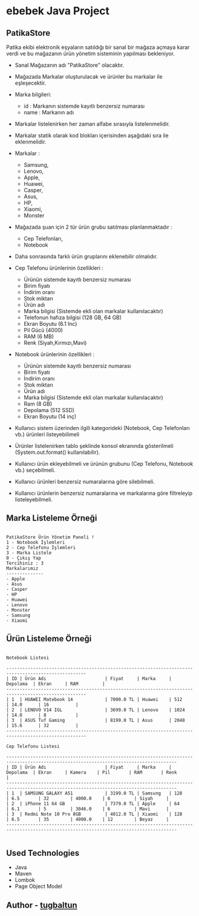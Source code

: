 # ebebek Java Project

## PatikaStore

Patika ekibi elektronik eşyaların satıldığı bir sanal bir mağaza açmaya karar verdi ve bu mağazanın ürün yönetim sisteminin yapılması bekleniyor.

- Sanal Mağazanın adı "PatikaStore" olacaktır.
- Mağazada Markalar oluşturulacak ve ürünler bu markalar ile eşleşecektir.
- Marka bilgileri:
  - id : Markanın sistemde kayıtlı benzersiz numarası
  - name : Markanın adı
- Markalar listelenirken her zaman alfabe sırasıyla listelenmelidir.
- Markalar statik olarak kod blokları içerisinden aşağıdaki sıra ile eklenmelidir.
- Markalar : 
  - Samsung, 
  - Lenovo, 
  - Apple, 
  - Huawei, 
  - Casper, 
  - Asus, 
  - HP,
  - Xiaomi, 
  - Monster
- Mağazada şuan için 2 tür ürün grubu satılması planlanmaktadır :
  - Cep Telefonları, 
  - Notebook
- Daha sonrasında farklı ürün gruplarını eklenebilir olmalıdır.
- Cep Telefonu ürünlerinin özellikleri :
  - Ürünün sistemde kayıtlı benzersiz numarası
  - Birim fiyatı
  - İndirim oranı
  - Stok miktarı
  - Ürün adı
  - Marka bilgisi (Sistemde ekli olan markalar kullanılacaktır)
  - Telefonun hafıza bilgisi (128 GB, 64 GB)
  - Ekran Boyutu (6.1 Inc)
  - Pil Gücü (4000)
  - RAM (6 MB)
  - Renk (Siyah,Kırmızı,Mavi)
- Notebook ürünlerinin özellikleri :
  - Ürünün sistemde kayıtlı benzersiz numarası
  - Birim fiyatı
  - İndirim oranı
  - Stok miktarı
  - Ürün adı
  - Marka bilgisi (Sistemde ekli olan markalar kullanılacaktır)
  - Ram (8 GB)
  - Depolama (512 SSD)
  - Ekran Boyutu (14 inç)

- Kullanıcı sistem üzerinden ilgili kategorideki (Notebook, Cep Telefonları vb.) ürünleri listeyebilimeli

- Ürünler listelenirken tablo şeklinde konsol ekranında gösterilmeli (System.out.format() kullanılabilir).

- Kullanıcı ürün ekleyebilmeli ve ürünün grubunu (Cep Telefonu, Notebook vb.) seçebilmeli.

- Kullanıcı ürünleri benzersiz numaralarına göre silebilmeli.

- Kullanıcı ürünlerin benzersiz numaralarına ve markalarına göre filtreleyip listeleyebilmeli.


## Marka Listeleme Örneği


<pre><code>
PatikaStore Ürün Yönetim Paneli !
1 - Notebook İşlemleri
2 - Cep Telefonu İşlemleri
3 - Marka Listele
0 - Çıkış Yap
Tercihiniz : 3
Markalarımız
--------------
- Apple
- Asus
- Casper
- HP
- Huawei
- Lenovo
- Monster
- Samsung
- Xiaomi
</code></pre>


## Ürün Listeleme Örneği

<pre><code>
Notebook Listesi

----------------------------------------------------------------------------------------------------
| ID | Ürün Adı                      | Fiyat     | Marka     | Depolama  | Ekran     | RAM         |
----------------------------------------------------------------------------------------------------
| 1  | HUAWEI Matebook 14            | 7000.0 TL | Huawei    | 512       | 14.0      | 16          |
| 2  | LENOVO V14 IGL                | 3699.0 TL | Lenovo    | 1024      | 14.0      | 8           |
| 3  | ASUS Tuf Gaming               | 8199.0 TL | Asus      | 2048      | 15.6      | 32          |
----------------------------------------------------------------------------------------------------

Cep Telefonu Listesi

--------------------------------------------------------------------------------------------------------------------------------------
| ID | Ürün Adı                      | Fiyat     | Marka     | Depolama  | Ekran     | Kamera    | Pil       | RAM       | Renk      | 
--------------------------------------------------------------------------------------------------------------------------------------
| 1  | SAMSUNG GALAXY A51            | 3199.0 TL | Samsung   | 128       | 6.5       | 32        | 4000.0    | 6         | Siyah     | 
| 2  | iPhone 11 64 GB               | 7379.0 TL | Apple     | 64        | 6.1       | 5         | 3046.0    | 6         | Mavi      | 
| 3  | Redmi Note 10 Pro 8GB         | 4012.0 TL | Xiaomi    | 128       | 6.5       | 35        | 4000.0    | 12        | Beyaz     | 
--------------------------------------------------------------------------------------------------------------------------------------

</code></pre>

## Used Technologies
- Java
- Maven
- Lombok
- Page Object Model

## Author - [tugbaltun](https://github.com/tugbaltun)

